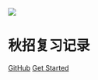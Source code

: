 
![](https://gitee.com/dukangming/PicBedGitee/raw/master/img/20200903004055.png)
# 秋招复习记录

[GitHub](https://github.com/dukangming)
[Get Started](README.md)